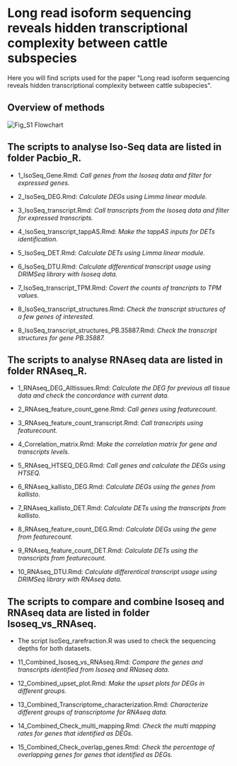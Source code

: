 # Long read isoform sequencing reveals hidden transcriptional complexity between cattle subspecies

Here you will find scripts used for the paper "Long read isoform sequencing reveals hidden transcriptional complexity between cattle subspecies".

## Overview of methods
![Fig_S1 Flowchart](https://user-images.githubusercontent.com/25737808/196599241-727efe93-9409-446d-bfe9-4c96000fc001.png)


## The scripts to analyse Iso-Seq data are listed in folder Pacbio_R.

* 1_IsoSeq_Gene.Rmd: 
*Call genes from the Isoseq data and filter for expressed genes.*

* 2_IsoSeq_DEG.Rmd: 
*Calculate DEGs using Limma linear module.*

* 3_IsoSeq_transcript.Rmd: 
*Call transcripts from the Isoseq data and filter for expressed transcripts.*

* 4_IsoSeq_transcript_tappAS.Rmd: 
*Make the tappAS inputs for DETs identification.*

* 5_IsoSeq_DET.Rmd: 
*Calculate DETs using Limma linear module.*

* 6_IsoSeq_DTU.Rmd: 
*Calculate differentical transcript usage using DRIMSeq library with Isoseq data.*

* 7_IsoSeq_transcript_TPM.Rmd: 
*Covert the counts of trancripts to TPM values.*

* 8_IsoSeq_transcript_structures.Rmd: 
*Check the transcript structures of a few genes of interested.*

* 8_IsoSeq_transcript_structures_PB.35887.Rmd: 
*Check the transcript structures for gene PB.35887.*

## The scripts to analyse RNAseq data are listed in folder RNAseq_R.

* 1_RNAseq_DEG_Alltissues.Rmd:
*Calculate the DEG for previous all tissue data and check the concordance with current data.*

* 2_RNAseq_feature_count_gene.Rmd:
*Call genes using featurecount.*

* 3_RNAseq_feature_count_transcript.Rmd:
*Call transcripts using featurecount.*

* 4_Correlation_matrix.Rmd:
*Make the correlation matrix for gene and transcripts levels.*

* 5_RNAseq_HTSEQ_DEG.Rmd:
*Call genes and calculate the DEGs using HTSEQ.*

* 6_RNAseq_kallisto_DEG.Rmd:
*Calculate DEGs using the genes from kallisto.*

* 7_RNAseq_kallisto_DET.Rmd:
*Calculate DETs using the transcripts from kallisto.*

* 8_RNAseq_feature_count_DEG.Rmd:
*Calculate DEGs using the gene from featurecount.*

* 9_RNAseq_feature_count_DET.Rmd:
*Calculate DETs using the transcripts from featurecount.*

* 10_RNAseq_DTU.Rmd:
*Calculate differentical transcript usage using DRIMSeq library with RNAseq data.*


## The scripts to compare and combine Isoseq and RNAseq data are listed in folder Isoseq_vs_RNAseq.

* The script IsoSeq_rarefraction.R was used to check the sequencing depths for both datasets.


* 11_Combined_Isoseq_vs_RNAseq.Rmd:
*Compare the genes and transcripts identified from Isoseq and RNaseq data.*

* 12_Combined_upset_plot.Rmd:
*Make the upset plots for DEGs in different groups.*

* 13_Combined_Transcriptome_characterization.Rmd:
*Characterize different groups of transcriptome for RNAseq data.*

* 14_Combined_Check_multi_mapping.Rmd:
*Check the multi mapping rates for genes that identified as DEGs.*

* 15_Combined_Check_overlap_genes.Rmd:
*Check the percentage of overlapping genes for genes that identified as DEGs.*
